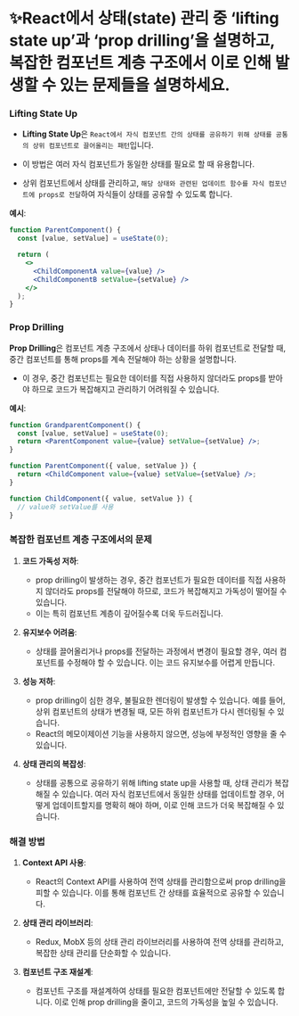 # ✨React에서 상태(state) 관리 중 ‘lifting state up’과 ‘prop drilling’을 설명하고, 복잡한 컴포넌트 계층 구조에서 이로 인해 발생할 수 있는 문제들을 설명하세요.

### Lifting State Up

- **Lifting State Up**은 `React에서 자식 컴포넌트 간의 상태를 공유하기 위해 상태를 공통의 상위 컴포넌트로 끌어올리는 패턴`입니다.

- 이 방법은 여러 자식 컴포넌트가 동일한 상태를 필요로 할 때 유용합니다.

- 상위 컴포넌트에서 상태를 관리하고, `해당 상태와 관련된 업데이트 함수를 자식 컴포넌트에 props로 전달`하여 자식들이 상태를 공유할 수 있도록 합니다.

**예시**:

```jsx
function ParentComponent() {
  const [value, setValue] = useState(0);

  return (
    <>
      <ChildComponentA value={value} />
      <ChildComponentB setValue={setValue} />
    </>
  );
}
```

### Prop Drilling

**Prop Drilling**은 컴포넌트 계층 구조에서 상태나 데이터를 하위 컴포넌트로 전달할 때, 중간 컴포넌트를 통해 props를 계속 전달해야 하는 상황을 설명합니다.

- 이 경우, 중간 컴포넌트는 필요한 데이터를 직접 사용하지 않더라도 props를 받아야 하므로 코드가 복잡해지고 관리하기 어려워질 수 있습니다.

**예시**:

```jsx
function GrandparentComponent() {
  const [value, setValue] = useState(0);
  return <ParentComponent value={value} setValue={setValue} />;
}

function ParentComponent({ value, setValue }) {
  return <ChildComponent value={value} setValue={setValue} />;
}

function ChildComponent({ value, setValue }) {
  // value와 setValue를 사용
}
```

### 복잡한 컴포넌트 계층 구조에서의 문제

1. **코드 가독성 저하**:

   - prop drilling이 발생하는 경우, 중간 컴포넌트가 필요한 데이터를 직접 사용하지 않더라도 props를 전달해야 하므로, 코드가 복잡해지고 가독성이 떨어질 수 있습니다.
   - 이는 특히 컴포넌트 계층이 깊어질수록 더욱 두드러집니다.

2. **유지보수 어려움**:

   - 상태를 끌어올리거나 props를 전달하는 과정에서 변경이 필요할 경우, 여러 컴포넌트를 수정해야 할 수 있습니다. 이는 코드 유지보수를 어렵게 만듭니다.

3. **성능 저하**:

   - prop drilling이 심한 경우, 불필요한 렌더링이 발생할 수 있습니다. 예를 들어, 상위 컴포넌트의 상태가 변경될 때, 모든 하위 컴포넌트가 다시 렌더링될 수 있습니다.
   - React의 메모이제이션 기능을 사용하지 않으면, 성능에 부정적인 영향을 줄 수 있습니다.

4. **상태 관리의 복잡성**:
   - 상태를 공통으로 공유하기 위해 lifting state up을 사용할 때, 상태 관리가 복잡해질 수 있습니다. 여러 자식 컴포넌트에서 동일한 상태를 업데이트할 경우, 어떻게 업데이트할지를 명확히 해야 하며, 이로 인해 코드가 더욱 복잡해질 수 있습니다.

### 해결 방법

1. **Context API 사용**:

   - React의 Context API를 사용하여 전역 상태를 관리함으로써 prop drilling을 피할 수 있습니다. 이를 통해 컴포넌트 간 상태를 효율적으로 공유할 수 있습니다.

2. **상태 관리 라이브러리**:

   - Redux, MobX 등의 상태 관리 라이브러리를 사용하여 전역 상태를 관리하고, 복잡한 상태 관리를 단순화할 수 있습니다.

3. **컴포넌트 구조 재설계**:
   - 컴포넌트 구조를 재설계하여 상태를 필요한 컴포넌트에만 전달할 수 있도록 합니다. 이로 인해 prop drilling을 줄이고, 코드의 가독성을 높일 수 있습니다.
